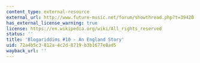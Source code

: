 ```yaml
---
content_type: external-resource
external_url: http://www.future-music.net/forum/showthread.php?t=39420
has_external_license_warning: true
license: https://en.wikipedia.org/wiki/All_rights_reserved
status: ''
title: 'Blogariddims #10 - An England Story'
uid: 72a4b5c3-812a-4c2d-8719-b3b1677e8ad5
wayback_url: ''
---
```

